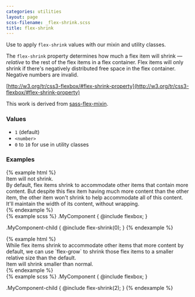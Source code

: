 ```yaml
---
categories: utilities
layout: page
scss-filename: _flex-shrink.scss
title: flex-shrink
---
```

Use to apply `flex-shrink` values with our mixin and utility classes.

The `flex-shrink` property determines how much a flex item will shrink — _relative_ to the rest of the flex items in a flex container. Flex items will only shrink if there's negatively distributed free space in the flex container. Negative numbers are invalid.

[http://w3.org/tr/css3-flexbox/#flex-shrink-property](http://w3.org/tr/css3-flexbox/#flex-shrink-property)

This work is derived from [sass-flex-mixin](https://github.com/mastastealth/sass-flex-mixin).

### Values
* `1` (default)
* `<number>`
* `0` to `10` for use in utility classes

### Examples
<div class="DocsExample DocsExample--grouped">
{% example html %}
<div class="u-flexbox">
  <div class="u-background-color--gray-12 u-flex-shrink--0">Item will not shrink.</div>
  <div class="u-background-color--gray-15">By default, flex items shrink to accommodate other items that contain more content. But despite this flex item having much more content than the other item, the other item won't shrink to help accommodate all of this content. It'll maintain the width of its content, without wrapping.</div>
</div>
{% endexample %}
</div>

<div class="DocsExample DocsExample--render--hidden">
{% example scss %}
.MyComponent {
  @include flexbox;
}

.MyComponent-child {
  @include flex-shrink(0);
}
{% endexample %}
</div>


<div class="DocsExample DocsExample--grouped">
{% example html %}
<div class="u-flexbox">
  <div class="u-background-color--gray-15">While flex items shrink to accommodate other items that more content by default, we can use `flex-grow` to shrink those flex items to a smaller relative size than the default.</div>
  <div class="u-background-color--gray-13 u-flex-shrink--2">Item will shrink smaller than normal.</div>
</div>
{% endexample %}
</div>

<div class="DocsExample DocsExample--render--hidden">
{% example scss %}
.MyComponent {
  @include flexbox;
}

.MyComponent-child {
  @include flex-shrink(2);
}
{% endexample %}
</div>
